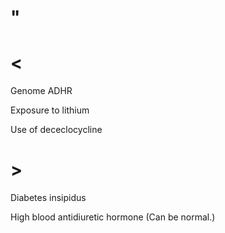 # "

# <

Genome ADHR

Exposure to lithium

Use of dececlocycline

# >

Diabetes insipidus

High blood antidiuretic hormone
(Can be normal.)
